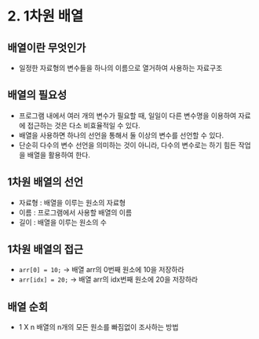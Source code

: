 # 2. 1차원 배열

## 배열이란 무엇인가

- 일정한 자료형의 변수들을 하나의 이름으로 열거하여 사용하는 자료구조

## 배열의 필요성

- 프로그램 내에서 여러 개의 변수가 필요할 때, 일일이 다른 변수명을 이용하여 자료에 접근하는 것은 다소 비효율적일 수 있다.
- 배열을 사용하면 하나의 선언을 통해서 둘 이상의 변수를 선언할 수 있다.
- 단순히 다수의 변수 선언을 의미하는 것이 아니라, 다수의 변수로는 하기 힘든 작업을 배열을 활용하여 한다.

## 1차원 배열의 선언

- 자료형 : 배열을 이루는 원소의 자료형
- 이름 : 프로그램에서 사용할 배열의 이름
- 길이 : 배열을 이루는 원소의 수

## 1차원 배열의 접근

- `arr[0] = 10;` → 배열 arr의 0번째 원소에 10을 저장하라
- `arr[idx] = 20;` → 배열 arr의 idx번째 원소에 20을 저장하라

## 배열 순회

- 1 X n 배열의 n개의 모든 원소를 빠짐없이 조사하는 방법